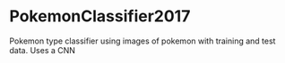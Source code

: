 # PokemonClassifier2017
Pokemon type classifier using images of pokemon with training and test data. Uses a CNN
